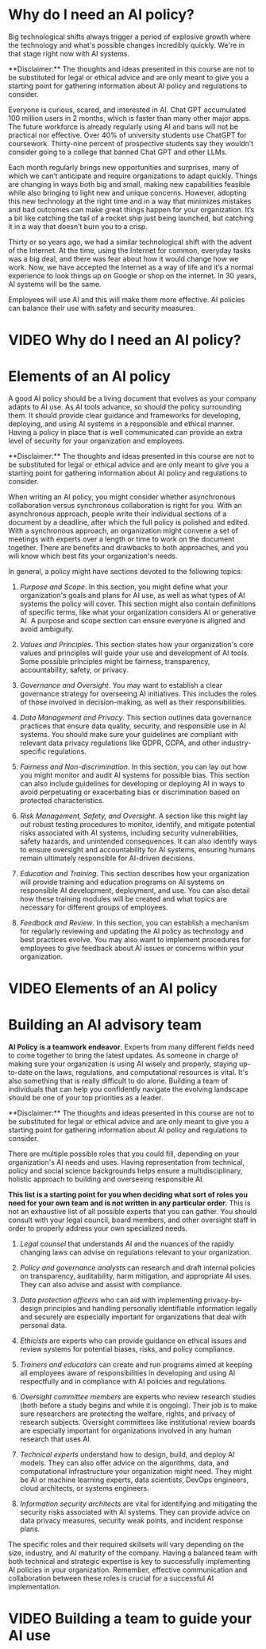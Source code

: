
# Why do I need an AI policy?

Big technological shifts always trigger a period of explosive growth where the technology and what's possible changes incredibly quickly. We're in that stage right now with AI systems. 

<div class = disclaimer>
**Disclaimer:** The thoughts and ideas presented in this course are not to be substituted for legal or ethical advice and are only meant to give you a starting point for gathering information about AI policy and regulations to consider.
</div>

Everyone is curious, scared, and interested in AI. Chat GPT accumulated 100 million users in 2 months, which is faster than many other major apps. The future workforce is already regularly using AI and bans will not be practical nor effective. Over 40% of university students use ChatGPT for coursework. Thirty-nine percent of prospective students say they wouldn’t consider going to a college that banned Chat GPT and other LLMs.

Each month regularly brings new opportunities and surprises, many of which we can’t anticipate and require organizations to adapt quickly. Things are changing in ways both big and small, making new capabilities feasible while also bringing to light new and unique concerns. However, adopting this new technology at the right time and in a way that minimizes mistakes and bad outcomes can make great things happen for your organization. It’s a bit like catching the tail of a rocket ship just being launched, but catching it in a way that doesn’t burn you to a crisp.

Thirty or so years ago, we had a similar technological shift with the advent of the Internet. At the time, using the Internet for common, everyday tasks was a big deal, and there was fear about how it would change how we work. Now, we have accepted the Internet as a way of life and it’s a normal experience to look things up on Google or shop on the internet. In 30 years, AI systems will be the same.

Employees will use AI and this will make them more effective. AI policies can balance their use with safety and security measures.



# VIDEO Why do I need an AI policy?

# Elements of an AI policy

A good AI policy should be a living document that evolves as your company adapts to AI use. As AI tools advance, so should the policy surrounding them. It should provide clear guidance and frameworks for developing, deploying, and using AI systems in a responsible and ethical manner. Having a policy in place that is well communicated can provide an extra level of security for your organization and employees.

<div class = disclaimer>
**Disclaimer:** The thoughts and ideas presented in this course are not to be substituted for legal or ethical advice and are only meant to give you a starting point for gathering information about AI policy and regulations to consider.
</div>

When writing an AI policy, you might consider whether asynchronous collaboration versus synchronous collaboration is right for you. With an asynchronous approach, people write their individual sections of a document by a deadline, after which the full policy is polished and edited. With a synchronous approach, an organization might convene a set of meetings with experts over a length or time to work on the document together. There are benefits and drawbacks to both approaches, and you will know which best fits your organization's needs.

In general, a policy might have sections devoted to the following topics:

1. _Purpose and Scope_. In this section, you might define what your organization's goals and plans for AI use, as well as what types of AI systems the policy will cover. This section might also contain definitions of specific terms, like what your organization considers AI or generative AI. A purpose and scope section can ensure everyone is aligned and avoid ambiguity.

1. _Values and Principles_. This section states how your organization's core values and principles will guide your use and development of AI tools. Some possible principles might be fairness, transparency, accountability, safety, or privacy.

1. _Governance and Oversight_. You may want to establish a clear governance strategy for overseeing AI initiatives. This includes the roles of those involved in decision-making, as well as their responsibilities.

1. _Data Management and Privacy_. This section outlines data governance practices that ensure data quality, security, and responsible use in AI systems. You should make sure your guidelines are compliant with relevant data privacy regulations like GDPR, CCPA, and other industry-specific regulations.

1. _Fairness and Non-discrimination_. In this section, you can lay out how you might monitor and audit AI systems for possible bias. This section can also include guidelines for developing or deploying AI in ways to avoid perpetuating or exacerbating bias or discrimination based on protected characteristics.

1. _Risk Management, Safety, and Oversight_. A section like this might lay out robust testing procedures to monitor, identify, and mitigate potential risks associated with AI systems, including security vulnerabilities, safety hazards, and unintended consequences. It can also identify ways to ensure oversight and accountability for AI systems, ensuring humans remain ultimately responsible for AI-driven decisions.

1. _Education and Training_. This section describes how your organization will provide training and education programs on AI systems on responsible AI development, deployment, and use. You can also detail how these training modules will be created and what topics are necessary for different groups of employees.

1. _Feedback and Review_. In this section, you can establish a mechanism for regularly reviewing and updating the AI policy as technology and best practices evolve. You may also want to implement procedures for employees to give feedback about AI issues or concerns within your organization.

# VIDEO Elements of an AI policy

# Building an AI advisory team

**AI Policy is a teamwork endeavor**. Experts from many different fields need to come together to bring the latest updates. As someone in charge of making sure your organization is using AI wisely and properly, staying up-to-date on the laws, regulations, and computational resources is vital. It's also something that is really difficult to do alone. Building a team of individuals that can help you confidently navigate the evolving landscape should be one of your top priorities as a leader.

<div class = disclaimer>
**Disclaimer:** The thoughts and ideas presented in this course are not to be substituted for legal or ethical advice and are only meant to give you a starting point for gathering information about AI policy and regulations to consider.
</div>

There are multiple possible roles that you could fill, depending on your organization's AI needs and uses. Having representation from technical, policy and social science backgrounds helps ensure a multidisciplinary, holistic approach to building and overseeing responsible AI.

**This list is a starting point for you when deciding what sort of roles you need for your own team and is not written in any particular order.** This is not an exhaustive list of all possible experts that you can gather. You should consult with your legal council, board members, and other oversight staff in order to properly address your own specialized needs.

1. _Legal counsel_ that understands AI and the nuances of the rapidly changing laws can advise on regulations relevant to your organization. 

1. _Policy and governance analysts_ can research and draft internal policies on transparency, auditability, harm mitigation, and appropriate AI uses. They can also advise and assist with compliance.

1. _Data protection officers_ who can aid with implementing privacy-by-design principles and handling personally identifiable information legally and securely are especially important for organizations that deal with personal data.

1. _Ethicists_ are experts who can provide guidance on ethical issues and review systems for potential biases, risks, and policy compliance.

1. _Trainers and educators_ can create and run programs aimed at keeping all employees aware of responsibilities in developing and using AI respectfully and in compliance with AI policies and regulations.

1. _Oversight committee members_ are experts who review research studies (both before a study begins and while it is ongoing). Their job is to make sure researchers are protecting the welfare, rights, and privacy of research subjects. Oversight committees like institutional review boards are especially important for organizations involved in any human research that uses AI.

1. _Technical experts_ understand how to design, build, and deploy AI models. They can also offer advice on the algorithms, data, and computational infrastructure your organization might need.  They might be AI or machine learning experts, data scientists, DevOps engineers, cloud architects, or systems engineers.

1. _Information security architects_ are vital for identifying and mitigating the security risks associated with AI systems. They can provide advice on data privacy measures, security weak points, and incident response plans.

The specific roles and their required skillsets will vary depending on the size, industry, and AI maturity of the company. Having a balanced team with both technical and strategic expertise is key to successfully implementing AI policies in your organization. Remember, effective communication and collaboration between these roles is crucial for a successful AI implementation.

# VIDEO Building a team to guide your AI use
